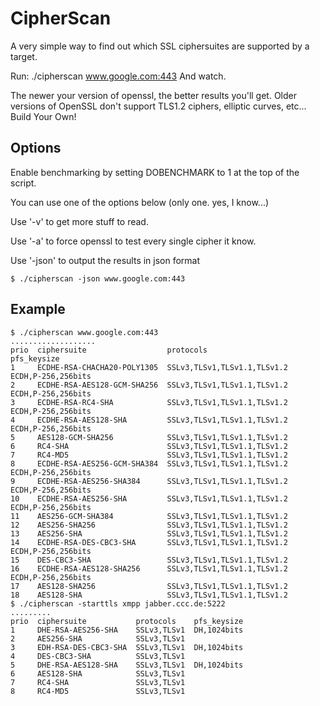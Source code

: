 CipherScan
==========
A very simple way to find out which SSL ciphersuites are supported by a target.

Run: ./cipherscan www.google.com:443
And watch.

The newer your version of openssl, the better results you'll get. Older versions
of OpenSSL don't support TLS1.2 ciphers, elliptic curves, etc... Build Your Own!

Options
-------
Enable benchmarking by setting DOBENCHMARK to 1 at the top of the script.

You can use one of the options below (only one. yes, I know...)

Use '-v' to get more stuff to read.

Use '-a' to force openssl to test every single cipher it know.

Use '-json' to output the results in json format
```
$ ./cipherscan -json www.google.com:443
```

Example
-------

```
$ ./cipherscan www.google.com:443
...................
prio  ciphersuite                  protocols                    pfs_keysize
1     ECDHE-RSA-CHACHA20-POLY1305  SSLv3,TLSv1,TLSv1.1,TLSv1.2  ECDH,P-256,256bits
2     ECDHE-RSA-AES128-GCM-SHA256  SSLv3,TLSv1,TLSv1.1,TLSv1.2  ECDH,P-256,256bits
3     ECDHE-RSA-RC4-SHA            SSLv3,TLSv1,TLSv1.1,TLSv1.2  ECDH,P-256,256bits
4     ECDHE-RSA-AES128-SHA         SSLv3,TLSv1,TLSv1.1,TLSv1.2  ECDH,P-256,256bits
5     AES128-GCM-SHA256            SSLv3,TLSv1,TLSv1.1,TLSv1.2
6     RC4-SHA                      SSLv3,TLSv1,TLSv1.1,TLSv1.2
7     RC4-MD5                      SSLv3,TLSv1,TLSv1.1,TLSv1.2
8     ECDHE-RSA-AES256-GCM-SHA384  SSLv3,TLSv1,TLSv1.1,TLSv1.2  ECDH,P-256,256bits
9     ECDHE-RSA-AES256-SHA384      SSLv3,TLSv1,TLSv1.1,TLSv1.2  ECDH,P-256,256bits
10    ECDHE-RSA-AES256-SHA         SSLv3,TLSv1,TLSv1.1,TLSv1.2  ECDH,P-256,256bits
11    AES256-GCM-SHA384            SSLv3,TLSv1,TLSv1.1,TLSv1.2
12    AES256-SHA256                SSLv3,TLSv1,TLSv1.1,TLSv1.2
13    AES256-SHA                   SSLv3,TLSv1,TLSv1.1,TLSv1.2
14    ECDHE-RSA-DES-CBC3-SHA       SSLv3,TLSv1,TLSv1.1,TLSv1.2  ECDH,P-256,256bits
15    DES-CBC3-SHA                 SSLv3,TLSv1,TLSv1.1,TLSv1.2
16    ECDHE-RSA-AES128-SHA256      SSLv3,TLSv1,TLSv1.1,TLSv1.2  ECDH,P-256,256bits
17    AES128-SHA256                SSLv3,TLSv1,TLSv1.1,TLSv1.2
18    AES128-SHA                   SSLv3,TLSv1,TLSv1.1,TLSv1.2
$ ./cipherscan -starttls xmpp jabber.ccc.de:5222
.........
prio  ciphersuite           protocols    pfs_keysize
1     DHE-RSA-AES256-SHA    SSLv3,TLSv1  DH,1024bits
2     AES256-SHA            SSLv3,TLSv1
3     EDH-RSA-DES-CBC3-SHA  SSLv3,TLSv1  DH,1024bits
4     DES-CBC3-SHA          SSLv3,TLSv1
5     DHE-RSA-AES128-SHA    SSLv3,TLSv1  DH,1024bits
6     AES128-SHA            SSLv3,TLSv1
7     RC4-SHA               SSLv3,TLSv1
8     RC4-MD5               SSLv3,TLSv1
```
